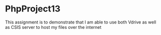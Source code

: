 # PhpProject13


This assignment is to demonstrate that I am able to use both Vdrive as well as CSIS server to host my files over the internet
